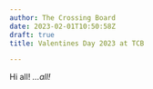 ```yaml
---
author: The Crossing Board
date: 2023-02-01T10:50:58Z
draft: true
title: Valentines Day 2023 at TCB

---
```

Hi all! _...all!_